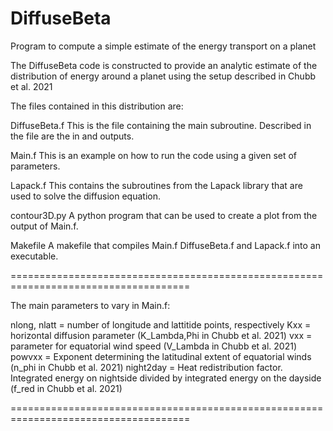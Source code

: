 # DiffuseBeta
Program to compute a simple estimate of the energy transport on a planet

The DiffuseBeta code is constructed to provide an analytic estimate of the distribution
of energy around a planet using the setup described in Chubb et al. 2021

The files contained in this distribution are:

DiffuseBeta.f
This is the file containing the main subroutine. Described in the file are the in and outputs.

Main.f
This is an example on how to run the code using a given set of parameters.

Lapack.f
This contains the subroutines from the Lapack library that are used to solve the diffusion equation.

contour3D.py
A python program that can be used to create a plot from the output of Main.f.

Makefile
A makefile that compiles Main.f DiffuseBeta.f and Lapack.f into an executable.

=====================================================================================

The main parameters to vary in Main.f:

nlong, nlatt = number of longitude and lattitide points, respectively
Kxx = horizontal diffusion parameter (K_Lambda,Phi in Chubb et al. 2021)
vxx = parameter for equatorial wind speed (V_Lambda in Chubb et al. 2021)
powvxx = Exponent determining the latitudinal extent of equatorial winds (n_phi in Chubb et al. 2021)
night2day = Heat redistribution factor. Integrated energy on nightside divided by integrated energy on the dayside (f_red in Chubb et al. 2021)

=====================================================================================

